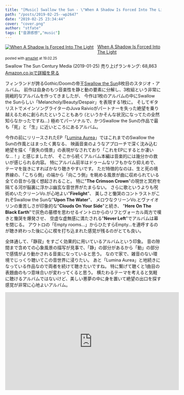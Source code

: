 ```yaml
---
title: "[Music] Swallow the Sun - \"When A Shadow Is Forced Into The Light\""
path: "/posts/2019-02-25--wp2647"
date: "2019-02-25 23:34:44"
cover: "cover.png"
author: "stfate"
tags: ["音源感想","music"]
---
```



<div class="amazlet-box" style="margin-bottom:0px;">
<div class="amazlet-image" style="float:left;margin:0px 12px 1px 0px;"><a href="http://www.amazon.co.jp/exec/obidos/ASIN/B07KLQRN88" name="amazletlink" target="_blank" rel="noopener noreferrer"><img src="https://images-fe.ssl-images-amazon.com/images/I/41p36rcttSL._SL160_.jpg" alt="When A Shadow Is Forced Into The Light" style="border: none;"></a></div>
<div class="amazlet-info" style="line-height:120%; margin-bottom: 10px">
<div class="amazlet-name" style="margin-bottom:10px;line-height:120%"><a href="http://www.amazon.co.jp/exec/obidos/ASIN/B07KLQRN88" name="amazletlink" target="_blank" rel="noopener noreferrer">When A Shadow Is Forced Into The Light</a>
<div class="amazlet-powered-date" style="font-size:80%;margin-top:5px;line-height:120%">posted with <a href="http://www.amazlet.com/" title="amazlet" target="_blank" rel="noopener noreferrer">amazlet</a> at 19.02.25</div>
</div>
<div class="amazlet-detail">Swallow The Sun
Century Media (2019-01-25)
売り上げランキング: 68,863</div>
<div class="amazlet-sub-info" style="float: left;">
<div class="amazlet-link" style="margin-top: 5px"><a href="http://www.amazon.co.jp/exec/obidos/ASIN/B07KLQRN88" name="amazletlink" target="_blank" rel="noopener noreferrer">Amazon.co.jpで詳細を見る</a></div>
</div>
</div>
<div class="amazlet-footer" style="clear: left"></div>
</div>

フィンランドが誇るGothic/Doomの帝王<a href="http://swallowthesun.net/">Swallow the Sun</a>8枚目のスタジオ・アルバム。
前作は自身のもつ音楽性を静と動の要素に分解し、3枚組という非常に挑戦的なアルバムを作ってきましたが、
今作は1枚のアルバムの中にSwallow the Sunらしい「Melancholy/Beauty/Despair」を表現する1枚に。
そしてギタリストでメインソングライターのJuva Raivioがパートナーを失った絶望を乗り越えるために創られたということもあり
(というかそんな状況になってたの全然知らなかったですね…)
極めてパーソナルで、かつSwallow the Sunの作品で最も「死」と「生」に近いところにあるアルバム。

今作の前にリリースされたEP「<a href="https://www.youtube.com/watch?v=M6mgM7szaWY">Lumina Aurea</a>」ではこれまでのSwallow the Sunの作風とはまったく異なる、
映画音楽のようなアプローチで深く沈み込む絶望を描く「喪失の情景」の表現がなされており「これをEPにするとか凄いな…！」と感じましたが、
そこから続くアルバム本編は音楽的には幾分かの救いが感じられる内容。
特にアルバム前半はドゥームなリフもかなり抑えめで、テーマを抜きにすればかなり聴きやすいです。
ただ特徴的なのは、生と死の境界線の、「こちら側」の端から「向こう側」を眺める風景が曲に収められている全ての音から強く想起されること。
特に"<strong>The Crimson Crown</strong>"の現世と冥府を隔てる河が脳裏に浮かぶ幽玄な音世界がたまらない。
さらに歌というよりも呪術めいたクリーンVo.が心地よい"<strong>Firelight</strong>"、
美しさと慟哭のコントラストがこれぞSwallow the Sunな"<strong>Upon The Water</strong>"、
メロウなクリーンVo.とヴァイオリンの重苦しさが印象的な"<strong>Clouds On Your Side</strong>"と続き、
"<strong>Here On The Black Earth</strong>"で灰色の墓標を思わせるイントロからのリフとヴォーカル両方で嘆きと慟哭を爆発させ、
空虚な虚無感に満たされる"<strong>Never Left</strong>"でアルバムは幕を閉じる。
アウトロの「Empty rooms...」からひたすらEmpty...を連呼するのが聴き終わった後に心に楔を打ち込まれた感覚が残るのがとても良い。

全体通して、「静寂」をすごく効果的に用いているアルバムという印象。
音の隙間まで含めての心象風景の描写が見事で、「静」の部分があるから「動」の部分で感情がより動かされる音楽になっていると思う。
なので家で、雑音のない環境でじっくり聴いてこの音世界に浸りたい。
あと「Lumina Aurea」と地続きになっている作品なので両者を続けて聴きたいですね。
特に繋げて聴くと1曲目の表題曲のもつ意味合いが変わってくると思う。
横たわるテーマを考えると気軽に聴けるアルバムではないけど、美しい悪夢の中に身を置いて絶望の出口を探す感覚が非常に心地よいアルバム。

<iframe width="560" height="315" src="https://www.youtube.com/embed/Wul2yeGo3Wk" frameborder="0" allow="accelerometer; autoplay; encrypted-media; gyroscope; picture-in-picture" allowfullscreen=""></iframe>